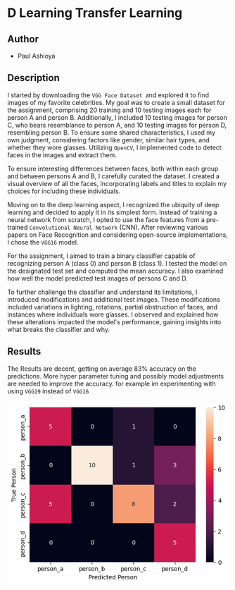 # D Learning Transfer Learning

## Author 

- Paul Ashioya

## Description

I started by downloading the `VGG Face Dataset `and explored it to find images of my favorite celebrities. My goal was to create a small dataset for the assignment, comprising 20 training and 10 testing images each for person A and person B. Additionally, I included 10 testing images for person C, who bears resemblance to person A, and 10 testing images for person D, resembling person B. To ensure some shared characteristics, I used my own judgment, considering factors like gender, similar hair types, and whether they wore glasses. Utilizing `OpenCV`, I implemented code to detect faces in the images and extract them.

To ensure interesting differences between faces, both within each group and between persons A and B, I carefully curated the dataset. I created a visual overview of all the faces, incorporating labels and titles to explain my choices for including these individuals.

Moving on to the deep learning aspect, I recognized the ubiquity of deep learning and decided to apply it in its simplest form. Instead of training a neural network from scratch, I opted to use the face features from a pre-trained `Convolutional Neural Network` (CNN). After reviewing various papers on Face Recognition and considering open-source implementations, I chose the `VGG16` model.

For the assignment, I aimed to train a binary classifier capable of recognizing person A (class 0) and person B (class 1). I tested the model on the designated test set and computed the mean accuracy. I also examined how well the model predicted test images of persons C and D.

To further challenge the classifier and understand its limitations, I introduced modifications and additional test images. These modifications included variations in lighting, rotations, partial obstruction of faces, and instances where individuals wore glasses. I observed and explained how these alterations impacted the model's performance, gaining insights into what breaks the classifier and why.


## Results

The Results are decent, getting on average 83% accuracy on the predictions. More hyper parameter tuning and possibly model adjustments are needed to improve the accuracy. for example im experimenting with using `VGG19` instead of `VGG16`

![Alt text](assets/result_confusion_matrix.png)